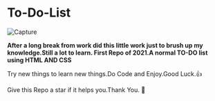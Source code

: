 # To-Do-List

![Capture](https://user-images.githubusercontent.com/37986610/103811642-6d549980-5087-11eb-8146-cd128e0a915c.PNG)

**After a long break from work did this little work just to brush up my knowledge.Still a lot to learn. First Repo of 2021.A normal TO-DO list using HTML AND CSS**

Try new things to learn new things.Do Code and Enjoy.Good Luck.:thumbsup:

Give this Repo a star if it helps you.Thank You. :blue_heart:

